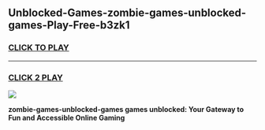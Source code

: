 
## Unblocked-Games-zombie-games-unblocked-games-Play-Free-b3zk1
<h3>
<a href="https://premium76.site?title=zombie-games-unblocked-games&ref=10A">CLICK TO PLAY</a></h3>
<hr>

<h3>
<a href="https://premium76.site?title=zombie-games-unblocked-games&ref=10A">CLICK 2 PLAY</a>
  
</h3>

<a href="https://premium76.site?title=zombie-games-unblocked-games&ref=10A"><img src="https://clearcache.store/games.png"></a>


**zombie-games-unblocked-games games unblocked: Your Gateway to Fun and Accessible Online Gaming**
